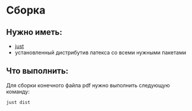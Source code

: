 # Сборка

## Нужно иметь:

- [just](https://just.systems/)
- установленный дистрибутив латекса со всеми нужными пакетами

## Что выполнить:

Для сборки конечного файла pdf нужно выполнить следующую команду:

```shell
just dist
```
